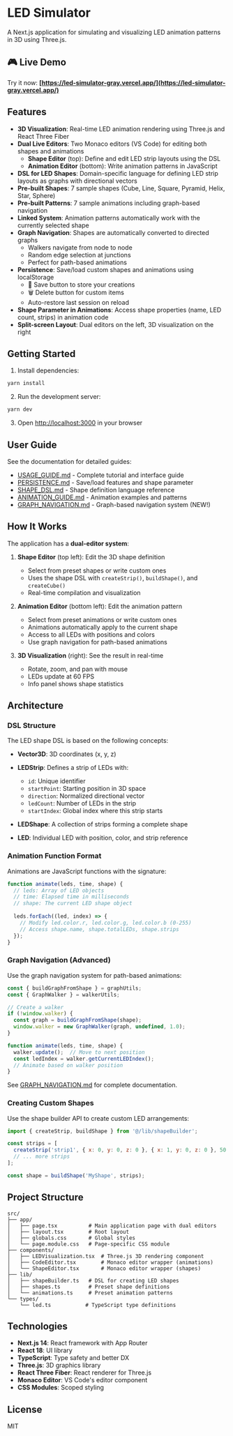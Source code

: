 # LED Simulator

A Next.js application for simulating and visualizing LED animation patterns in 3D using Three.js.

## 🎮 Live Demo

Try it now: **[https://led-simulator-gray.vercel.app/](https://led-simulator-gray.vercel.app/)**

## Features

- **3D Visualization**: Real-time LED animation rendering using Three.js and React Three Fiber
- **Dual Live Editors**: Two Monaco editors (VS Code) for editing both shapes and animations
  - **Shape Editor** (top): Define and edit LED strip layouts using the DSL
  - **Animation Editor** (bottom): Write animation patterns in JavaScript
- **DSL for LED Shapes**: Domain-specific language for defining LED strip layouts as graphs with directional vectors
- **Pre-built Shapes**: 7 sample shapes (Cube, Line, Square, Pyramid, Helix, Star, Sphere)
- **Pre-built Patterns**: 7 sample animations including graph-based navigation
- **Linked System**: Animation patterns automatically work with the currently selected shape
- **Graph Navigation**: Shapes are automatically converted to directed graphs
  - Walkers navigate from node to node
  - Random edge selection at junctions
  - Perfect for path-based animations
- **Persistence**: Save/load custom shapes and animations using localStorage
  - 💾 Save button to store your creations
  - 🗑️ Delete button for custom items
  - Auto-restore last session on reload
- **Shape Parameter in Animations**: Access shape properties (name, LED count, strips) in animation code
- **Split-screen Layout**: Dual editors on the left, 3D visualization on the right

## Getting Started

1. Install dependencies:
```bash
yarn install
```

2. Run the development server:
```bash
yarn dev
```

3. Open [http://localhost:3000](http://localhost:3000) in your browser

## User Guide

See the documentation for detailed guides:
- [USAGE_GUIDE.md](USAGE_GUIDE.md) - Complete tutorial and interface guide
- [PERSISTENCE.md](PERSISTENCE.md) - Save/load features and shape parameter
- [SHAPE_DSL.md](SHAPE_DSL.md) - Shape definition language reference
- [ANIMATION_GUIDE.md](ANIMATION_GUIDE.md) - Animation examples and patterns
- [GRAPH_NAVIGATION.md](GRAPH_NAVIGATION.md) - Graph-based navigation system (NEW!)

## How It Works

The application has a **dual-editor system**:

1. **Shape Editor** (top left): Edit the 3D shape definition
   - Select from preset shapes or write custom ones
   - Uses the shape DSL with `createStrip()`, `buildShape()`, and `createCube()`
   - Real-time compilation and visualization
   
2. **Animation Editor** (bottom left): Edit the animation pattern
   - Select from preset animations or write custom ones
   - Animations automatically apply to the current shape
   - Access to all LEDs with positions and colors
   - Use graph navigation for path-based animations

3. **3D Visualization** (right): See the result in real-time
   - Rotate, zoom, and pan with mouse
   - LEDs update at 60 FPS
   - Info panel shows shape statistics

## Architecture

### DSL Structure

The LED shape DSL is based on the following concepts:

- **Vector3D**: 3D coordinates (x, y, z)
- **LEDStrip**: Defines a strip of LEDs with:
  - `id`: Unique identifier
  - `startPoint`: Starting position in 3D space
  - `direction`: Normalized directional vector
  - `ledCount`: Number of LEDs in the strip
  - `startIndex`: Global index where this strip starts

- **LEDShape**: A collection of strips forming a complete shape
- **LED**: Individual LED with position, color, and strip reference

### Animation Function Format

Animations are JavaScript functions with the signature:
```javascript
function animate(leds, time, shape) {
  // leds: Array of LED objects
  // time: Elapsed time in milliseconds
  // shape: The current LED shape object
  
  leds.forEach((led, index) => {
    // Modify led.color.r, led.color.g, led.color.b (0-255)
    // Access shape.name, shape.totalLEDs, shape.strips
  });
}
```

### Graph Navigation (Advanced)

Use the graph navigation system for path-based animations:

```javascript
const { buildGraphFromShape } = graphUtils;
const { GraphWalker } = walkerUtils;

// Create a walker
if (!window.walker) {
  const graph = buildGraphFromShape(shape);
  window.walker = new GraphWalker(graph, undefined, 1.0);
}

function animate(leds, time, shape) {
  walker.update();  // Move to next position
  const ledIndex = walker.getCurrentLEDIndex();
  // Animate based on walker position
}
```

See [GRAPH_NAVIGATION.md](GRAPH_NAVIGATION.md) for complete documentation.

### Creating Custom Shapes

Use the shape builder API to create custom LED arrangements:

```javascript
import { createStrip, buildShape } from '@/lib/shapeBuilder';

const strips = [
  createStrip('strip1', { x: 0, y: 0, z: 0 }, { x: 1, y: 0, z: 0 }, 50, 0),
  // ... more strips
];

const shape = buildShape('MyShape', strips);
```

## Project Structure

```
src/
├── app/
│   ├── page.tsx          # Main application page with dual editors
│   ├── layout.tsx        # Root layout
│   ├── globals.css       # Global styles
│   └── page.module.css   # Page-specific CSS module
├── components/
│   ├── LEDVisualization.tsx  # Three.js 3D rendering component
│   ├── CodeEditor.tsx        # Monaco editor wrapper (animations)
│   └── ShapeEditor.tsx       # Monaco editor wrapper (shapes)
├── lib/
│   ├── shapeBuilder.ts   # DSL for creating LED shapes
│   ├── shapes.ts         # Preset shape definitions
│   └── animations.ts     # Preset animation patterns
└── types/
    └── led.ts           # TypeScript type definitions
```

## Technologies

- **Next.js 14**: React framework with App Router
- **React 18**: UI library
- **TypeScript**: Type safety and better DX
- **Three.js**: 3D graphics library
- **React Three Fiber**: React renderer for Three.js
- **Monaco Editor**: VS Code's editor component
- **CSS Modules**: Scoped styling

## License

MIT

